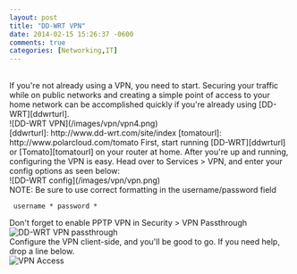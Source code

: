 ```yaml
---
layout: post
title: "DD-WRT VPN"
date: 2014-02-15 15:26:37 -0600
comments: true
categories: [Networking,IT]
---
```

<br>
If you're not already using a VPN, you need to start. Securing your traffic while on public networks and creating a simple point of access to your home network can be accomplished quickly if you're already using [DD-WRT][ddwrturl].
<br>
![DD-WRT VPN](/images/vpn/vpn4.png)
<br>
<!--more-->
[ddwrturl]: http://www.dd-wrt.com/site/index
[tomatourl]: http://www.polarcloud.com/tomato
First, start running [DD-WRT][ddwrturl] or [Tomato][tomatourl] on your router at home. After you're up and running, configuring the VPN is easy. Head over to Services > VPN, and enter your config options as seen below:
<br>
![DD-WRT config](/images/vpn/vpn.png)
<br>
NOTE: Be sure to use correct formatting in the username/password field

<code> username * password * </code>

Don't forget to enable PPTP VPN in Security > VPN Passthrough
<br>
![DD-WRT VPN passthrough](/images/vpn/vpn2.png)
<br>
Configure the VPN client-side, and you'll be good to go. If you need help, drop a line below.
<br>
![VPN Access](/images/vpn/vpn3.png)
<br>
